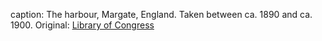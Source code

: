 caption: The harbour, Margate, England. Taken between ca. 1890 and ca. 1900. Original: [Library of Congress](http://www.loc.gov/pictures/item/2002697066/)
